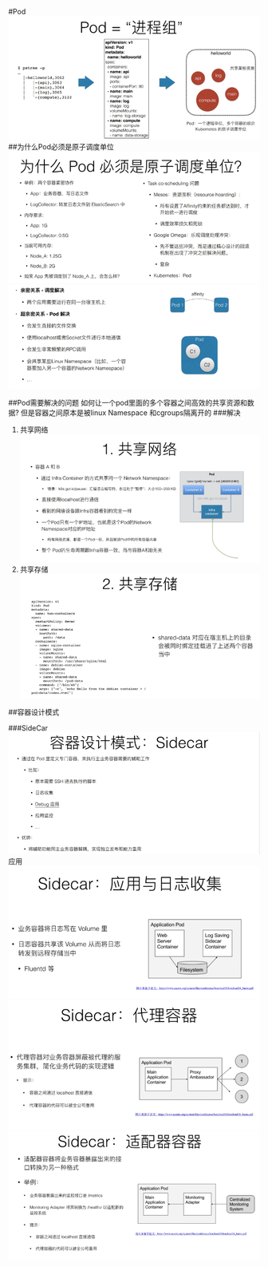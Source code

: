 #Pod
![](img/.02_pod_images/Pod.png)
##为什么Pod必须是原子调度单位
![](img/.02_pod_images/pod_as_atomic_unit.png)
![](img/.02_pod_images/pod_relation.png)

##Pod需要解决的问题
如何让一个pod里面的多个容器之间高效的共享资源和数据?
但是容器之间原本是被linux Namespace 和cgroups隔离开的
###解决
1. 共享网络
![](img/.02_pod_images/share_network.png)
2. 共享存储
![](img/.02_pod_images/share_storage.png)

##容器设计模式

###SideCar
![](img/.02_pod_images/sideCar.png)
应用
![](img/.02_pod_images/sideCar_application.png)
![](img/.02_pod_images/sideCar_proxy_container.png)
![](img/.02_pod_images/sideCar_adopter_container.png)